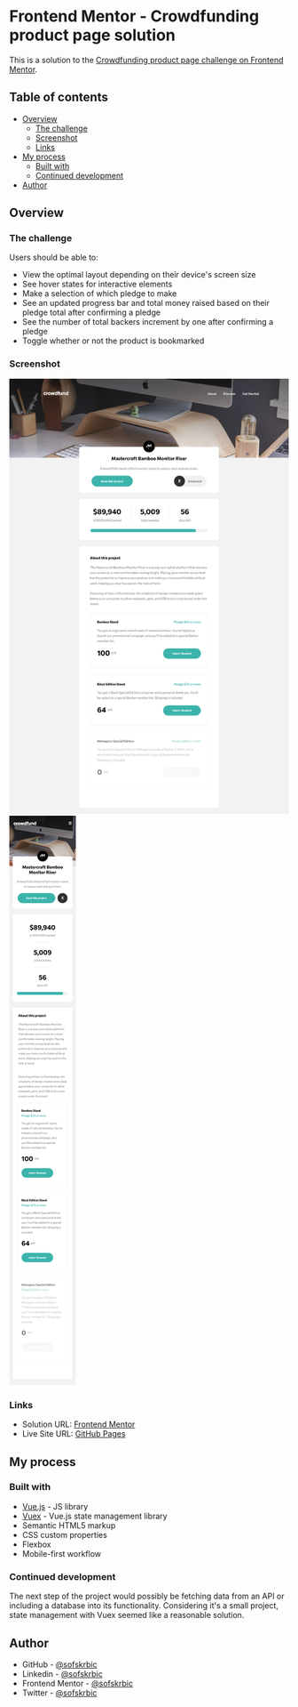 # Frontend Mentor - Crowdfunding product page solution

This is a solution to the [Crowdfunding product page challenge on Frontend Mentor](https://www.frontendmentor.io/challenges/crowdfunding-product-page-7uvcZe7ZR).

## Table of contents

- [Overview](#overview)
  - [The challenge](#the-challenge)
  - [Screenshot](#screenshot)
  - [Links](#links)
- [My process](#my-process)
  - [Built with](#built-with)
  - [Continued development](#continued-development)
- [Author](#author)


## Overview

### The challenge

Users should be able to:

- View the optimal layout depending on their device's screen size
- See hover states for interactive elements
- Make a selection of which pledge to make
- See an updated progress bar and total money raised based on their pledge total after confirming a pledge
- See the number of total backers increment by one after confirming a pledge
- Toggle whether or not the product is bookmarked

### Screenshot

![](./screenshot-desktop.png)
![](./screenshot-mobile.png)


### Links

- Solution URL: [Frontend Mentor](https://www.frontendmentor.io/challenges/crowdfunding-product-page-7uvcZe7ZR/hub/crowdfunding-product-page-vuejs-xYEAumfQA)
- Live Site URL: [GitHub Pages](https://sofskrbic.github.io/crowdfunding-product-page-vuejs/)

## My process

### Built with

- [Vue.js](https://vuejs.org/) - JS library
- [Vuex](https://vuex.vuejs.org/) - Vue.js state management library
- Semantic HTML5 markup
- CSS custom properties
- Flexbox
- Mobile-first workflow


### Continued development

The next step of the project would possibly be fetching data from an API or including a database into its functionality. Considering it's a small project, state management with Vuex seemed like a reasonable solution.


## Author

- GitHub - [@sofskrbic](https://www.github.com/sofskrbic)
- Linkedin - [@sofskrbic](https://www.linkedin.com/in/sofijaskrbic/)
- Frontend Mentor - [@sofskrbic](https://www.frontendmentor.io/profile/sofskrbic)
- Twitter - [@sofskrbic](https://www.twitter.com/sofskrbic)

